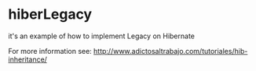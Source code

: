 # hiberLegacy
it's an example of how to implement Legacy on Hibernate

For more information see: http://www.adictosaltrabajo.com/tutoriales/hib-inheritance/
